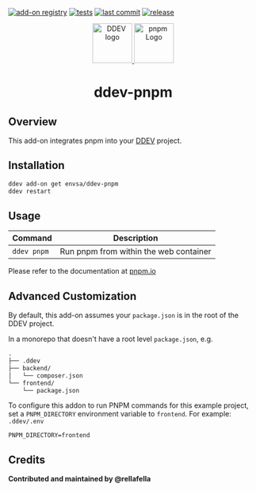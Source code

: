 [![add-on registry](https://img.shields.io/badge/DDEV-Add--on_Registry-blue)](https://addons.ddev.com)
[![tests](https://github.com/envsa/ddev-pnpm/actions/workflows/tests.yml/badge.svg)](https://github.com/envsa/ddev-pnpm/actions/workflows/tests.yml) 
[![last commit](https://img.shields.io/github/last-commit/envsa/ddev-pnpm)](https://github.com/envsa/ddev-pnpm/commits)
[![release](https://img.shields.io/github/v/release/envsa/ddev-pnpm)](https://github.com/envsa/ddev-pnpm/releases/latest)

<div align="center">
    <a href="https://ddev.com/">
        <img src="https://docs.ddev.com/en/stable/developers/logos/SVG/Logo_w_text.svg" alt="DDEV logo" height="80">
    </a>
    <a href="https://pnpm.io">
        <img src="https://avatars.githubusercontent.com/u/21320719?s=200&v=4" alt="pnpm Logo" height="80">
    </a>
    <h1 align="center">ddev-pnpm</h1>
</div>

## Overview

This add-on integrates pnpm into your [DDEV](https://ddev.com/) project.

## Installation
```bash
ddev add-on get envsa/ddev-pnpm
ddev restart
```

## Usage
| Command | Description |
| ------- | ----------- |
| `ddev pnpm` | Run pnpm from within the web container |

Please refer to the documentation at [pnpm.io](https://pnpm.io)

## Advanced Customization

By default, this add-on assumes your `package.json` is in the root of the DDEV project.

In a monorepo that doesn't have a root level `package.json`, e.g.

```md
.
├── .ddev
├── backend/
│   └── composer.json
└── frontend/
    └── package.json
```

To configure this addon to run PNPM commands for this example project, set a `PNPM_DIRECTORY` environment variable to `frontend`. For example: `.ddev/.env`

```env
PNPM_DIRECTORY=frontend
```

## Credits
**Contributed and maintained by @rellafella**
